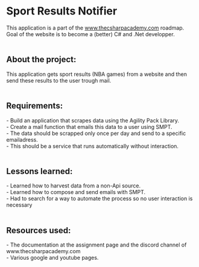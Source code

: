 <h1>Sport Results Notifier</h1>

This application is a part of the www.thecsharpacademy.com roadmap.<br>
Goal of the website is to become a (better) C# and .Net developper.<br>
<br>
<h2>About the project:</h2>
This application gets sport results (NBA games) from a website and then send these results to the user trough mail.<br>
<br>
<h2>Requirements:</h2>
- Build an application that scrapes data using the Agility Pack Library.<br>
- Create a mail function that emails this data to a user using SMPT.<br>
- The data should be scrapped only once per day and send to a specific emailadress.<br>
- This should be a service that runs automatically without interaction.<br>
<br>
<h2>Lessons learned:</h2>
- Learned how to harvest data from a non-Api source.<br>
- Learned how to compose and send emails with SMPT.<br>
- Had to search for a way to automate the process so no user interaction is necessary <br>
<br>
<h2>Resources used:</h2>
- The documentation at the assignment page and the discord channel of www.thecsharpacademy.com <br>
- Various google and youtube pages.<br>

